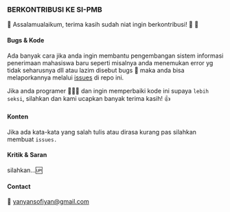 ### BERKONTRIBUSI KE SI-PMB

🙏 Assalamualaikum, terima kasih sudah niat ingin berkontribusi! 🎉 👏

#### Bugs & Kode

Ada banyak cara jika anda ingin membantu pengembangan sistem informasi penerimaan mahasiswa baru seperti misalnya anda menemukan error yg tidak seharusnya dll atau lazim disebut bugs 🐛 maka anda bisa melaporkannya melalui [issues](https://github.com/yysofiyan/si-pmb/issues) di repo ini.

Jika anda programer 👨🏻‍💻 dan ingin memperbaiki kode ini supaya `lebih seksi`, silahkan dan kami ucapkan banyak terima kasih! 👍

#### Konten

Jika ada kata-kata yang salah tulis atau dirasa kurang pas silahkan membuat `issues.`

#### Kritik & Saran

silahkan...🆙

#### Contact

💌 <a href="mailto:yanyansofiyan@gmail.com">yanyansofiyan@gmail.com</a>
